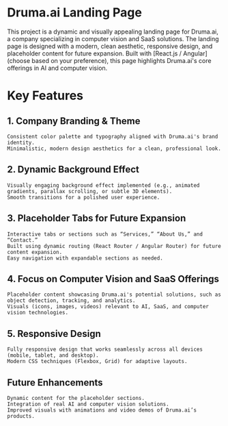 # Druma.ai Landing Page
This project is a dynamic and visually appealing landing page for Druma.ai, a company specializing in computer vision and SaaS solutions. The landing page is designed with a modern, clean aesthetic, responsive design, and placeholder content for future expansion. Built with [React.js / Angular] (choose based on your preference), this page highlights Druma.ai's core offerings in AI and computer vision.

# Key Features
## 1. Company Branding & Theme
    Consistent color palette and typography aligned with Druma.ai's brand identity.
    Minimalistic, modern design aesthetics for a clean, professional look.
## 2. Dynamic Background Effect
    Visually engaging background effect implemented (e.g., animated gradients, parallax scrolling, or subtle 3D elements).
    Smooth transitions for a polished user experience.
## 3. Placeholder Tabs for Future Expansion
    Interactive tabs or sections such as “Services,” “About Us,” and “Contact.”
    Built using dynamic routing (React Router / Angular Router) for future content expansion.
    Easy navigation with expandable sections as needed.
## 4. Focus on Computer Vision and SaaS Offerings
    Placeholder content showcasing Druma.ai's potential solutions, such as object detection, tracking, and analytics.
    Visuals (icons, images, videos) relevant to AI, SaaS, and computer vision technologies.
## 5. Responsive Design
    Fully responsive design that works seamlessly across all devices (mobile, tablet, and desktop).
    Modern CSS techniques (Flexbox, Grid) for adaptive layouts.

## Future Enhancements
    Dynamic content for the placeholder sections.
    Integration of real AI and computer vision solutions.
    Improved visuals with animations and video demos of Druma.ai’s products.

